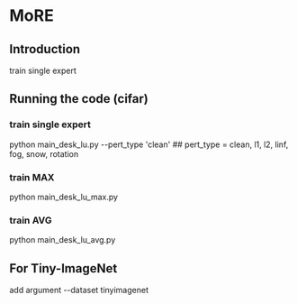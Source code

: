 # MoRE

## Introduction


train single expert

## Running the code (cifar)

### train single expert

python main_desk_lu.py --pert_type 'clean' ## pert_type = clean, l1, l2, linf, fog, snow, rotation

### train MAX

python main_desk_lu_max.py

### train AVG

python main_desk_lu_avg.py

## For Tiny-ImageNet

add argument --dataset tinyimagenet